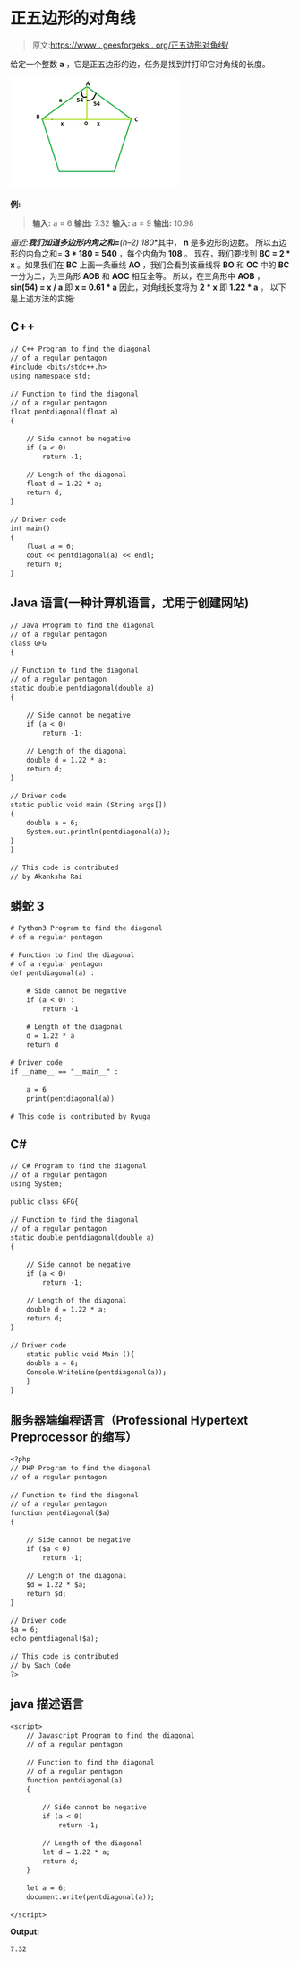 # 正五边形的对角线

> 原文:[https://www . geesforgeks . org/正五边形对角线/](https://www.geeksforgeeks.org/diagonal-of-a-regular-pentagon/)

给定一个整数 **a** ，它是正五边形的边，任务是找到并打印它对角线的长度。

![](img/40a460f048ddca5bf421589b022b7388.png)

**例:**

> **输入:** a = 6
> **输出:** 7.32
> **输入:** a = 9
> **输出:** 10.98

**逼近:**我们知道多边形内角之和=**(n–2)* 180**其中， **n** 是多边形的边数。
所以五边形的内角之和= **3 * 180 = 540** ，每个内角为 **108** 。
现在，我们要找到 **BC = 2 * x** 。如果我们在 **BC** 上画一条垂线 **AO** ，我们会看到该垂线将 **BO** 和 **OC** 中的 **BC** 一分为二，为三角形 **AOB** 和 **AOC** 相互全等。
所以，在三角形中 **AOB** ， **sin(54) = x / a** 即 **x = 0.61 * a**
因此，对角线长度将为 **2 * x** 即 **1.22 * a** 。
以下是上述方法的实施:

## C++

```
// C++ Program to find the diagonal
// of a regular pentagon
#include <bits/stdc++.h>
using namespace std;

// Function to find the diagonal
// of a regular pentagon
float pentdiagonal(float a)
{

    // Side cannot be negative
    if (a < 0)
        return -1;

    // Length of the diagonal
    float d = 1.22 * a;
    return d;
}

// Driver code
int main()
{
    float a = 6;
    cout << pentdiagonal(a) << endl;
    return 0;
}
```

## Java 语言(一种计算机语言，尤用于创建网站)

```
// Java Program to find the diagonal
// of a regular pentagon
class GFG
{

// Function to find the diagonal
// of a regular pentagon
static double pentdiagonal(double a)
{

    // Side cannot be negative
    if (a < 0)
        return -1;

    // Length of the diagonal
    double d = 1.22 * a;
    return d;
}

// Driver code
static public void main (String args[])
{
    double a = 6;
    System.out.println(pentdiagonal(a));
}
}

// This code is contributed
// by Akanksha Rai
```

## 蟒蛇 3

```
# Python3 Program to find the diagonal
# of a regular pentagon

# Function to find the diagonal
# of a regular pentagon
def pentdiagonal(a) :

    # Side cannot be negative
    if (a < 0) :
        return -1

    # Length of the diagonal
    d = 1.22 * a
    return d

# Driver code
if __name__ == "__main__" :

    a = 6
    print(pentdiagonal(a))

# This code is contributed by Ryuga
```

## C#

```
// C# Program to find the diagonal
// of a regular pentagon
using System;

public class GFG{

// Function to find the diagonal
// of a regular pentagon
static double pentdiagonal(double a)
{

    // Side cannot be negative
    if (a < 0)
        return -1;

    // Length of the diagonal
    double d = 1.22 * a;
    return d;
}

// Driver code
    static public void Main (){
    double a = 6;
    Console.WriteLine(pentdiagonal(a));
    }
}
```

## 服务器端编程语言（Professional Hypertext Preprocessor 的缩写）

```
<?php
// PHP Program to find the diagonal
// of a regular pentagon

// Function to find the diagonal
// of a regular pentagon
function pentdiagonal($a)
{

    // Side cannot be negative
    if ($a < 0)
        return -1;

    // Length of the diagonal
    $d = 1.22 * $a;
    return $d;
}

// Driver code
$a = 6;
echo pentdiagonal($a);

// This code is contributed
// by Sach_Code
?>
```

## java 描述语言

```
<script>
    // Javascript Program to find the diagonal
    // of a regular pentagon

    // Function to find the diagonal 
    // of a regular pentagon
    function pentdiagonal(a)
    {

        // Side cannot be negative
        if (a < 0)
            return -1;

        // Length of the diagonal
        let d = 1.22 * a;
        return d;
    }

    let a = 6;
    document.write(pentdiagonal(a));

</script>
```

**Output:** 

```
7.32
```